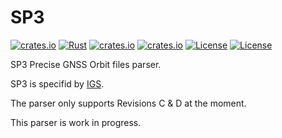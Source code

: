 # SP3

[![crates.io](https://img.shields.io/crates/v/sp3.svg)](https://crates.io/crates/sp3)
[![Rust](https://github.com/gwbres/sp3/actions/workflows/rust.yml/badge.svg)](https://github.com/gwbres/sp3/actions/workflows/rust.yml)
[![crates.io](https://docs.rs/sp3/badge.svg)](https://docs.rs/sp3/)
[![crates.io](https://img.shields.io/crates/d/sp3.svg)](https://crates.io/crates/sp3)
[![License](https://img.shields.io/badge/license-Apache%202.0-blue?style=flat-square)](https://github.com/gwbres/sp3/blob/main/LICENSE-APACHE)
[![License](https://img.shields.io/badge/license-MIT-blue?style=flat-square)](https://github.com/gwbres/sp3/blob/main/LICENSE-MIT) 

SP3 Precise GNSS Orbit files parser. 

SP3 is specifid by [IGS](https://igs.org/products/#orbits_clocks).

The parser only supports Revisions C & D at the moment.

This parser is work in progress.
